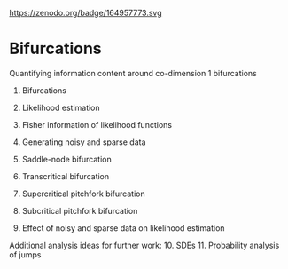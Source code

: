 https://zenodo.org/badge/164957773.svg
# Bifurcations
Quantifying information content around co-dimension 1 bifurcations

1. Bifurcations
2. Likelihood estimation
3. Fisher information of likelihood functions
4. Generating noisy and sparse data

5. Saddle-node bifurcation
6. Transcritical bifurcation
7. Supercritical pitchfork bifurcation
8. Subcritical pitchfork bifurcation
9. Effect of noisy and sparse data on likelihood estimation

Additional analysis ideas for further work:
10. SDEs
11. Probability analysis of jumps
